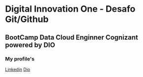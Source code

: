 # Digital Innovation One - Desafo Git/Github
## BootCamp Data Cloud Enginner Cognizant powered by DIO

### My profile's
  [Linkedin](https://www.linkedin.com/in/vsrmiguel/)
    [Dio](https://web.dio.me/users/vinicius_srmiguel?tab=achievements)
